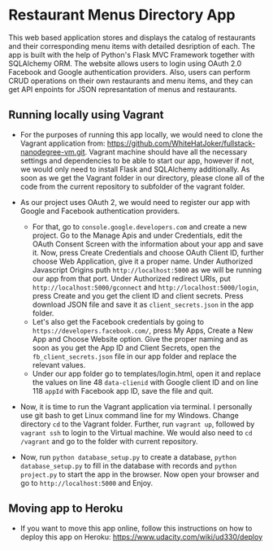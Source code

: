 # Restaurant Menus Directory App #
This web based application stores and displays the catalog of restaurants and their corresponding menu items with detailed desription of each. The app is built with the help of Python's Flask MVC Framework together with SQLAlchemy ORM. The website allows users to login using OAuth 2.0 Facebook and Google authentication providers. Also, users can perform CRUD operations on their own restaurants and menu items, and they can get API enpoints for JSON represantation of menus and restaurants.
## Running locally using Vagrant ##
* For the purposes of running this app locally, we would need to clone the Vagrant application from: https://github.com/WhiteHatJoker/fullstack-nanodegree-vm.git. Vagrant machine should have all the necessary settings and dependencies to be able to start our app, however if not, we would only need to install Flask and SQLAlchemy additionally. As soon as we get the Vagrant folder in our directory, please clone all of the code from the current repository to subfolder of the vagrant folder.

* As our project uses OAuth 2, we would need to register our app with Google and Facebook authentication providers. 
  * For that, go to `console.google.developers.com` and create a new project. Go to the Manage Apis and under Credentials, edit the OAuth Consent Screen with the information about your app and save it. Now, press Create Credentials and choose OAuth Client ID, further choose Web Application, give it a proper name. Under Authorized Javascript Origins puth `http://localhost:5000` as we will be running our app from that port. Under Authorized redirect URIs, put `http://localhost:5000/gconnect` and `http://localhost:5000/login`, press Create and you get the client ID and client secrets. Press download JSON file and save it as `client_secrets.json` in the app folder.
  * Let's also get the Facebook credentials by going to `https://developers.facebook.com/`, press My Apps, Create a New App and Choose Website option. Give the proper naming and as soon as you get the App ID and Client Secrets, open the `fb_client_secrets.json` file in our app folder and replace the relevant values.
  * Under our app folder go to templates/login.html, open it and replace the values on line 48 `data-clienid` with Google client ID and on line 118 `appId` with Facebook app ID, save the file and quit.

* Now, it is time to run the Vagrant application via terminal. I personally use git bash to get Linux command line for my Windows. Change directory `cd` to the Vagrant folder. Further, run `vagrant up`, followed by `vagrant ssh` to login to the Virtual machine. We would also need to `cd /vagrant` and go to the folder with current repository.

* Now, run `python database_setup.py` to create a database, `python database_setup.py` to fill in the database with records and `python project.py` to start the app in the browser. Now open your browser and go to `http://localhost:5000` and Enjoy.
## Moving app to Heroku ##
* If you want to move this app online, follow this instructions on how to deploy this app on Heroku: https://www.udacity.com/wiki/ud330/deploy
